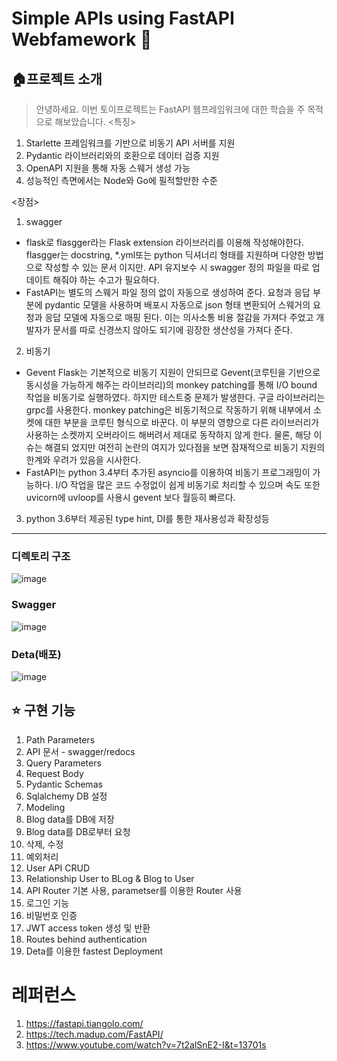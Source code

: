 # Simple APIs using FastAPI Webfamework 🚄


## **🏠프로젝트 소개**

> 안녕하세요. 이번 토이프로젝트는 FastAPI 웹프레임워크에 대한 학습을 주 목적으로 해보았습니다.
<특징>
1. Starlette 프레임워크를 기반으로 비동기 API 서버를 지원
2. Pydantic 라이브러리와의 호환으로 데이터 검증 지원
3. OpenAPI 지원을 통해 자동 스웨거 생성 가능
4. 성능적인 측면에서는 Node와 Go에 필적할만한 수준

<장점>
1. swagger
 - flask로 flasgger라는 Flask extension 라이브러리를 이용해 작성해야한다. 
 flasgger는 docstring, *.yml또는 python 딕셔너리 형태를 지원하며 다양한 방법으로 작성할 수 있는 문서 이지만. API 유지보수 시 swagger 정의 파일을 따로 업데이트 해줘야 하는 수고가 필요하다.
 - FastAPI는 별도의 스웨거 파일 정의 없이 자동으로 생성하여 준다. 요청과 응답 부분에 pydantic 모델을 사용하며 배포시 자동으로 json 형태 변환되어 스웨거의 요청과 응답 모델에 자동으로 매핑 된다. 이는 의사소통 비용 절감을 가져다 주었고 개발자가 문서를 따로 신경쓰지 않아도 되기에 굉장한 생산성을 가져다 준다.

2. 비동기
 - Gevent Flask는 기본적으로 비동기 지원이 안되므로 Gevent(코루틴을 기반으로 동시성을 가능하게 해주는 라이브러리)의 monkey patching를 통해 I/O bound 작업을 비동기로 실행하였다. 하지만 테스트중 문제가 발생한다. 구글 라이브러리는 grpc를 사용한다. monkey patching은 비동기적으로 작동하기 위해 내부에서 소켓에 대한 부분을 코루틴 형식으로 바꾼다. 이 부분의 영향으로 다른 라이브러리가 사용하는 소켓까지 오버라이드 해버려서 제대로 동작하지 않게 한다. 물론, 해당 이슈는 해결되 었지만 여전히 논란의 여지가 있다점을 보면 잠재적으로 비동기 지원의 한계와 우려가 있음을 시사한다.
- FastAPI는 python 3.4부터 추가된 asyncio를 이용하여 비동기 프로그래밍이 가능하다. I/O 작업을 많은 코드 수정없이 쉽게 비동기로 처리할 수 있으며 속도 또한 uvicorn에 uvloop를 사용시 gevent 보다 월등히 빠르다.

3. python 3.6부터 제공된 type hint, DI를 통한 재사용성과 확장성등
---


### 디렉토리 구조
![image](https://user-images.githubusercontent.com/57933835/116003163-d4e32480-a637-11eb-9449-8947501d4eb4.png)

### Swagger
![image](https://user-images.githubusercontent.com/57933835/116003264-402cf680-a638-11eb-9070-e7cb425e6dba.png)

### Deta(배포)
![image](https://user-images.githubusercontent.com/57933835/116003220-1247b200-a638-11eb-96fc-04f2320fbe64.png)


## ⭐️ **구현 기능**

1. Path Parameters
2. API 문서 - swagger/redocs
3. Query Parameters
4. Request Body
5. Pydantic Schemas
6. Sqlalchemy DB 설정
7. Modeling
8. Blog data를 DB에 저장
9. Blog data를 DB로부터 요청
10. 삭제, 수정
11. 예외처리
12. User API CRUD
13. Relationship User to BLog & Blog to User
14. API Router 기본 사용, parametser를 이용한 Router 사용
15. 로그인 기능 
16. 비밀번호 인증
17. JWT access token 생성 및 반환
18. Routes behind authentication
19. Deta를 이용한 fastest Deployment


# **레퍼런스**
1. https://fastapi.tiangolo.com/
2. https://tech.madup.com/FastAPI/
3. https://www.youtube.com/watch?v=7t2alSnE2-I&t=13701s
